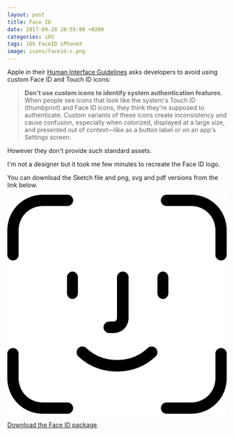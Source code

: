 ```yaml
---
layout: post
title: Face ID
date: 2017-09-28 20:55:00 +0200
categories: iOS
tags: iOS FaceID iPhoneX
image: icons/faceid-c.png
---
```


Apple in their [Human Interface Guidelines](https://developer.apple.com/ios/human-interface-guidelines/user-interaction/authentication/) asks developers to avoid using custom Face ID and Touch ID icons:

> **Don't use custom icons to identify system authentication features.** When people see icons that look like the system's Touch ID (thumbprint) and Face ID icons, they think they're supposed to authenticate. Custom variants of these icons create inconsistency and cause confusion, especially when colorized, displayed at a large size, and presented out of context—like as a button label or on an app's Settings screen.

However they don't provide such standard assets.

I'm not a designer but it took me few minutes to recreate the Face ID logo.

You can download the Sketch file and png, svg and pdf versions from the link below.

![Face ID](/assets/images/faceid.png#center320s)

[Download the Face ID package](http://macteo.it/assets/data/faceid.zip).

